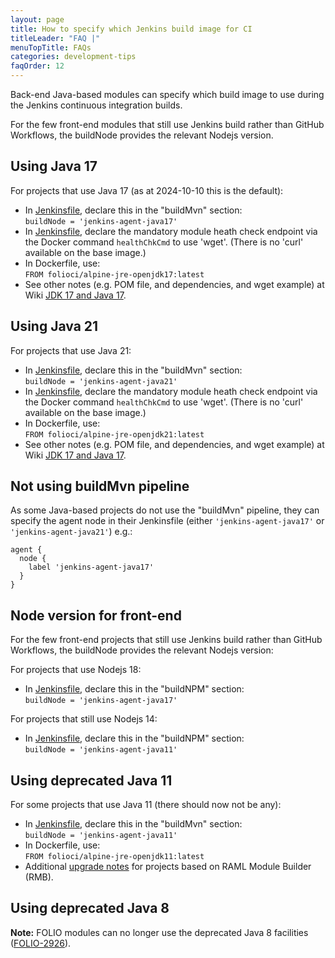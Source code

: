 ```yaml
---
layout: page
title: How to specify which Jenkins build image for CI
titleLeader: "FAQ |"
menuTopTitle: FAQs
categories: development-tips
faqOrder: 12
---
```


Back-end Java-based modules can specify which build image to use during the Jenkins continuous integration builds.

For the few front-end modules that still use Jenkins build rather than GitHub Workflows, the buildNode provides the relevant Nodejs version.

## Using Java 17

For projects that use Java 17 (as at 2024-10-10 this is the default):

* In [Jenkinsfile](/guides/jenkinsfile/), declare this in the "buildMvn" section:\
  `buildNode = 'jenkins-agent-java17'`
* In [Jenkinsfile](/guides/jenkinsfile/), declare the mandatory module heath check endpoint via the Docker command `healthChkCmd` to use 'wget'. (There is no 'curl' available on the base image.) 
* In Dockerfile, use:\
  `FROM folioci/alpine-jre-openjdk17:latest`
* See other notes (e.g. POM file, and dependencies, and wget example) at Wiki [JDK 17 and Java 17](https://folio-org.atlassian.net/wiki/x/Th9N).

## Using Java 21

For projects that use Java 21:

* In [Jenkinsfile](/guides/jenkinsfile/), declare this in the "buildMvn" section:\
  `buildNode = 'jenkins-agent-java21'`
* In [Jenkinsfile](/guides/jenkinsfile/), declare the mandatory module heath check endpoint via the Docker command `healthChkCmd` to use 'wget'. (There is no 'curl' available on the base image.) 
* In Dockerfile, use:\
  `FROM folioci/alpine-jre-openjdk21:latest`
* See other notes (e.g. POM file, and dependencies, and wget example) at Wiki [JDK 17 and Java 17](https://folio-org.atlassian.net/wiki/x/Th9N).

## Not using buildMvn pipeline

As some Java-based projects do not use the "buildMvn" pipeline, they can specify the agent node in their Jenkinsfile (either `'jenkins-agent-java17'` or `'jenkins-agent-java21'`) e.g.:

```
agent {
  node {
    label 'jenkins-agent-java17'
  }
}
```

## Node version for front-end

For the few front-end projects that still use Jenkins build rather than GitHub Workflows, the buildNode provides the relevant Nodejs version:

For projects that use Nodejs 18:

* In [Jenkinsfile](/guides/jenkinsfile/), declare this in the "buildNPM" section:\
  `buildNode = 'jenkins-agent-java17'`

For projects that still use Nodejs 14:

* In [Jenkinsfile](/guides/jenkinsfile/), declare this in the "buildNPM" section:\
  `buildNode = 'jenkins-agent-java11'`

## Using deprecated Java 11

For some projects that use Java 11 (there should now not be any):

* In [Jenkinsfile](/guides/jenkinsfile/), declare this in the "buildMvn" section:\
  `buildNode = 'jenkins-agent-java11'`
* In Dockerfile, use:\
  `FROM folioci/alpine-jre-openjdk11:latest`
* Additional [upgrade notes](https://github.com/folio-org/raml-module-builder/blob/master/doc/upgrading.md#version-310) for projects based on RAML Module Builder (RMB).

## Using deprecated Java 8

**Note:** FOLIO modules can no longer use the deprecated Java 8 facilities ([FOLIO-2926](https://issues.folio.org/browse/FOLIO-2926)).

<div class="folio-spacer-content"></div>

